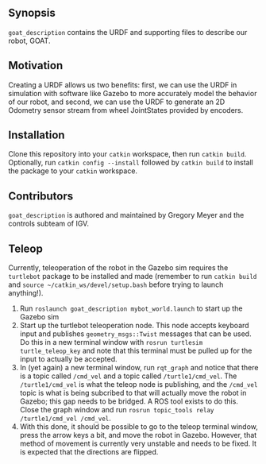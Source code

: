 ## Synopsis

`goat_description` contains the URDF and supporting files to describe our robot, GOAT.

## Motivation

Creating a URDF allows us two benefits: first, we can use the URDF in simulation with software like Gazebo to more accurately model the behavior of our robot, and second, we can use the URDF to generate an 2D Odometry sensor stream from wheel JointStates provided by encoders.

## Installation

Clone this repository into your `catkin` workspace, then run `catkin build`. Optionally, run `catkin config --install` followed by `catkin build` to install the package to your `catkin` workspace.

## Contributors

`goat_description` is authored and maintained by Gregory Meyer and the controls subteam of IGV.

## Teleop

Currently, teleoperation of the robot in the Gazebo sim requires the `turtlebot` package to be installed and made (remember to run `catkin build` and `source ~/catkin_ws/devel/setup.bash` before trying to launch anything!). 

1. Run `roslaunch goat_description mybot_world.launch` to start up the Gazebo sim
2. Start up the turtlebot teleoperation node. This node accepts keyboard input and publishes `geometry_msgs::Twist` messages that can be used. Do this in a new terminal window with `rosrun turtlesim turtle_teleop_key` and note that this terminal must be pulled up for the input to actually be accepted. 
3. In (yet again) a new terminal window, run `rqt_graph` and notice that there is a topic called `/cmd_vel` and a topic called `/turtle1/cmd_vel`. The `/turtle1/cmd_vel` is what the teleop node is publishing, and the `/cmd_vel` topic is what is being subcribed to that will actually move the robot in Gazebo; this gap needs to be bridged. A ROS tool exists to do this. Close the graph window and run `rosrun topic_tools relay /turtle1/cmd_vel /cmd_vel`. 
4. With this done, it should be possible to go to the teleop terminal window, press the arrow keys a bit, and move the robot in Gazebo. However, that method of movement is currently very unstable and needs to be fixed. It is expected that the directions are flipped.
